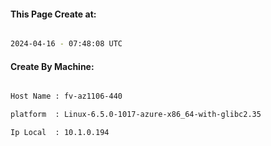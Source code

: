 
   
#### This Page Create at:

```bash

2024-04-16 - 07:48:08 UTC

```

#### Create By Machine:

```bash

Host Name : fv-az1106-440

platform  : Linux-6.5.0-1017-azure-x86_64-with-glibc2.35

Ip Local  : 10.1.0.194

```

